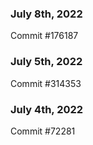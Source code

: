### July 8th, 2022

Commit #176187

### July 5th, 2022

Commit #314353


### July 4th, 2022

Commit #72281
